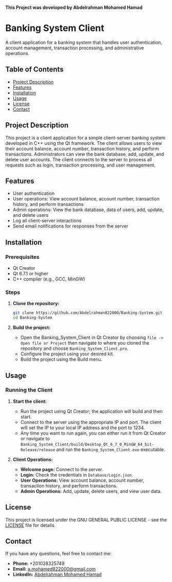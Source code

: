 **This Project was developed by Abdelrahman Mohamed Hamad**

# Banking System Client

A client application for a banking system that handles user authentication, account management, transaction processing, and administrative operations.

## Table of Contents
- [Project Description](#project-description)
- [Features](#features)
- [Installation](#installation)
- [Usage](#usage)
- [License](#license)
- [Contact](#contact)

## Project Description

This project is a client application for a simple client-server banking system developed in C++ using the Qt framework. The client allows users to view their account balance, account number, transaction history, and perform transactions. Administrators can view the bank database, add, update, and delete user accounts. The client connects to the server to process all requests such as login, transaction processing, and user management.

## Features

- User authentication
- User operations: View account balance, account number, transaction history, and perform transactions
- Admin operations: View the bank database, data of users, add, update, and delete users 
- Log all client-server interactions
- Send email notifications for responses from the server

## Installation

### Prerequisites

- Qt Creator
- Qt 6.7.1 or higher
- C++ compiler (e.g., GCC, MinGW)

### Steps

1. **Clone the repository:**
    ```bash
    git clone https://github.com/Abdelrahman822000/Banking-System.git
    cd Banking-System
    ```

2. **Build the project:**
    - Open the Banking_System_Client in Qt Creator by choosing `file -> Open file or Project` then navigate to where you cloned the repository and choose `Banking_System_Client.pro`.
    - Configure the project using your desired kit.
    - Build the project using the Build menu.

## Usage

### Running the Client

1. **Start the client:**
    - Run the project using Qt Creator; the application will build and then start.
    - Connect to the server using the appropriate IP and port. The client will set the IP to your local IP address and the port to 1234.
    - Any time you want to run again, you can either run it from Qt Creator or navigate to `Banking_System_Client/build/Desktop_Qt_6_7_0_MinGW_64_bit-Release/release` and run the `Banking_System_Client.exe` executable.

2. **Client Operations:**
    - **Welcome page:** Connect to the server.
    - **Login:** Check the credentials in `Database/Login.json`.
    - **User Operations:** View account balance, account number, transaction history, and perform transactions.
    - **Admin Operations:** Add, update, delete users, and view user data.

## License

This project is licensed under the GNU GENERAL PUBLIC LICENSE - see the [LICENSE](LICENSE) file for details.

## Contact

If you have any questions, feel free to contact me:
- **Phone:** +201028325749
- **Email:** a.mohamed822000@gmail.com
- **LinkedIn:** [Abdelrahman Mohamed Hamad](https://www.linkedin.com/in/abdelrahman-mohamed-a1956b247/)
